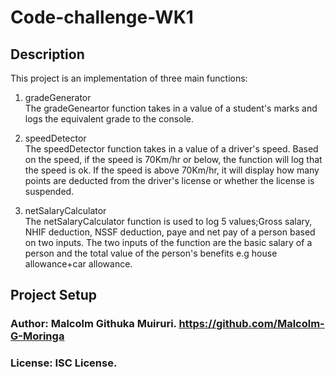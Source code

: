 # Code-challenge-WK1

## Description
This project is an implementation of three main functions:
1. gradeGenerator \
The gradeGeneartor function takes in a value of a student's marks and logs the equivalent grade to the console.

2. speedDetector \
The speedDetector function takes in a value of a driver's speed. Based on the speed, if the speed is 70Km/hr or below, the function will log that the speed is ok. If the speed is above 70Km/hr, it will display how many points are deducted from the driver's license or whether the license is suspended.

3. netSalaryCalculator \
The netSalaryCalculator function is used to log 5 values;Gross salary, NHIF deduction, NSSF deduction, paye and net pay of a person based on two inputs. The two inputs of the function are the basic salary of a person and the total value of the person's benefits e.g house allowance+car allowance.

## Project Setup

### Author: Malcolm Githuka Muiruri. https://github.com/Malcolm-G-Moringa
### License: ISC License.